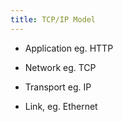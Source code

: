 ```yaml
---
title: TCP/IP Model
---
```


* Application eg. HTTP

* Network eg. TCP 

* Transport eg. IP 

* Link, eg. Ethernet


 


